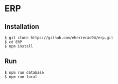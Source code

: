 # ERP

## Installation
```
$ git clone https://github.com/eherrerad94/erp.git 
$ cd ERP
$ npm install
```
## Run
```
$ npm run database
$ npm run local
```  